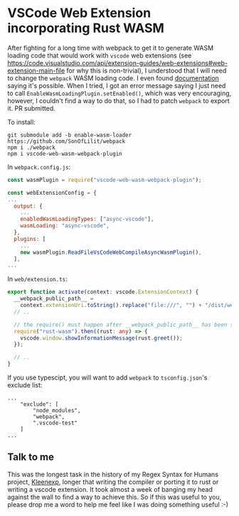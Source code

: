 # VSCode Web Extension incorporating Rust WASM

After fighting for a long time with webpack to get it to generate WASM loading code that would work with `vscode` web extensions (see https://code.visualstudio.com/api/extension-guides/web-extensions#web-extension-main-file for why this is non-trivial), I understood that I will need to change the `webpack` WASM loading code. I even found [documentation](https://webpack.js.org/configuration/output/#outputwasmloading) saying it's possible. When I tried, I got an error message saying I just need to call `EnableWasmLoadingPlugin.setEnabled()`, which was very encouraging, however, I couldn't find a way to do that, so I had to patch `webpack` to export it. PR submitted.

To install:

```
git submodule add -b enable-wasm-loader https://github.com/SonOfLilit/webpack
npm i ./webpack
npm i vscode-web-wasm-webpack-plugin
```

In `webpack.config.js`:

```javascript
const wasmPlugin = require("vscode-web-wasm-webpack-plugin");

const webExtensionConfig = {
...
  output: {
    ...
    enabledWasmLoadingTypes: ["async-vscode"],
    wasmLoading: "async-vscode",
  },
  plugins: [
    ...
    new wasmPlugin.ReadFileVsCodeWebCompileAsyncWasmPlugin(),
  ],
...
```

In `web/extension.ts`:

```typescript
export function activate(context: vscode.ExtensionContext) {
  __webpack_public_path__ =
    context.extensionUri.toString().replace("file:///", "") + "/dist/web/";
  // ..

  // the require() must happen after __webpack_public_path__ has been set, so can't happen in the global scope, but it doesn't have to be in this function
  require("rust-wasm").then((rust: any) => {
    vscode.window.showInformationMessage(rust.greet());
  });

  // ..
}
```

If you use typescipt, you will want to add `webpack` to `tsconfig.json`'s exclude list:

```
...
	"exclude": [
		"node_modules",
		"webpack",
		".vscode-test"
	]
...
```

## Talk to me

This was the longest task in the history of my Regex Syntax for Humans project, [Kleenexp](https://github.com/SonOfLilit/kleenexp), longer that writing the compiler or porting it to rust or writing a vscode extension. It took almost a week of banging my head against the wall to find a way to achieve this. So if this was useful to you, please drop me a word to help me feel like I was doing something useful :-)
